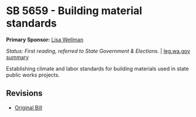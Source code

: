 # SB 5659 - Building material standards
**Primary Sponsor:** [Lisa Wellman](/person/leg/lisa.wellman.md)

*Status: First reading, referred to State Government & Elections.* | [leg.wa.gov summary](https://app.leg.wa.gov/billsummary?BillNumber=5659&Year=2021)

Establishing climate and labor standards for building materials used in state public works projects.

## Revisions
* [Original Bill](1/)